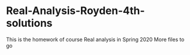 # Real-Analysis-Royden-4th-solutions
This is the homework of course Real analysis in Spring 2020
More files to go

